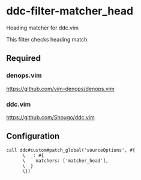 # ddc-filter-matcher_head

Heading matcher for ddc.vim

This filter checks heading match.

## Required

### denops.vim

<https://github.com/vim-denops/denops.vim>

### ddc.vim

<https://github.com/Shougo/ddc.vim>

## Configuration

```vim
call ddc#custom#patch_global('sourceOptions', #{
      \  _: #{
      \    matchers: ['matcher_head'],
      \  }
      \})
```
